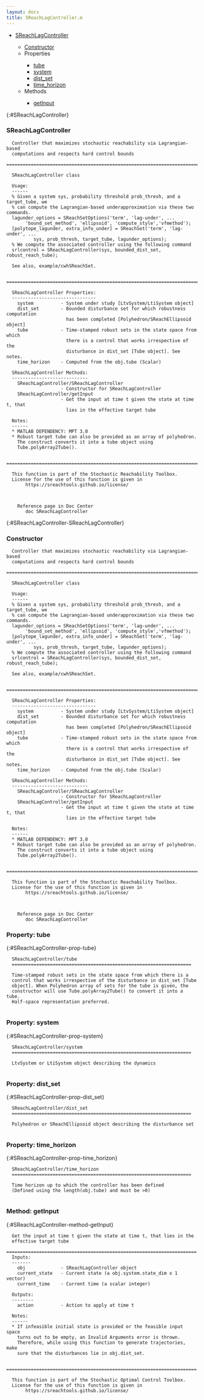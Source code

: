 ```yaml
---
layout: docs
title: SReachLagController.m
---
```


<ul class="doc-list">
    <li class="doc-list"><a href="#SReachLagController">SReachLagController</a></li>
    <ul class="doc-list">
        <li><a href="#SReachLagController-SReachLagController">Constructor</a></li>
        <li>Properties</li>
        <ul class="doc-list">
            <li class="doc-list"><a href="#SReachLagController-prop-tube">tube</a></li>
            <li class="doc-list"><a href="#SReachLagController-prop-system">system</a></li>
            <li class="doc-list"><a href="#SReachLagController-prop-dist_set">dist_set</a></li>
            <li class="doc-list"><a href="#SReachLagController-prop-time_horizon">time_horizon</a></li>
        </ul>
        <li>Methods</li>
        <ul class="doc-list">
            <li class="doc-list"><a href="#SReachLagController-method-getInput">getInput</a></li>
        </ul>
    </ul>
</ul>

{:#SReachLagController}
### SReachLagController
```
  Controller that maximizes stochastic reachability via Lagrangian-based
  computations and respects hard control bounds
  ==========================================================================
 
  SReachLagController class
 
  Usage:
  ------
  % Given a system sys, probability threshold prob_thresh, and a target_tube, we
  % can compute the Lagrangian-based underapproximation via these two commands.
  lagunder_options = SReachSetOptions('term', 'lag-under', ...
       'bound_set_method', 'ellipsoid', 'compute_style','vfmethod');
  [polytope_lagunder, extra_info_under] = SReachSet('term', 'lag-under', ...
          sys, prob_thresh, target_tube, lagunder_options);
  % We compute the associated controller using the following command
  srlcontrol = SReachLagController(sys, bounded_dist_set, robust_reach_tube);
  
  See also, example/cwhSReachSet.
 
  ==========================================================================
 
  SReachLagController Properties:
  -------------------------------
    system          - System under study [LtvSystem/LtiSystem object]
    dist_set        - Bounded disturbance set for which robustness computation
                      has been completed [Polyhedron/SReachEllipsoid object]
    tube            - Time-stamped robust sets in the state space from which
                      there is a control that works irrespective of the
                      disturbance in dist_set [Tube object]. See notes.
    time_horizon    - Computed from the obj.tube (Scalar)
 
  SReachLagController Methods:
  ----------------------------
    SReachLagController/SReachLagController 
                    - Constructor for SReachLagController
    SReachLagController/getInput 
                    - Get the input at time t given the state at time t, that
                      lies in the effective target tube
  
  Notes:
  ------
  * MATLAB DEPENDENCY: MPT 3.0
  * Robust target tube can also be provided as an array of polyhedron.
    The construct converts it into a tube object using
    Tube.polyArray2Tube().
  
  =========================================================================
  
  This function is part of the Stochastic Reachability Toolbox.
  License for the use of this function is given in
       https://sreachtools.github.io/license/
  
  

    Reference page in Doc Center
       doc SReachLagController

```

{:#SReachLagController-SReachLagController}
### Constructor
```
  Controller that maximizes stochastic reachability via Lagrangian-based
  computations and respects hard control bounds
  ==========================================================================
 
  SReachLagController class
 
  Usage:
  ------
  % Given a system sys, probability threshold prob_thresh, and a target_tube, we
  % can compute the Lagrangian-based underapproximation via these two commands.
  lagunder_options = SReachSetOptions('term', 'lag-under', ...
       'bound_set_method', 'ellipsoid', 'compute_style','vfmethod');
  [polytope_lagunder, extra_info_under] = SReachSet('term', 'lag-under', ...
          sys, prob_thresh, target_tube, lagunder_options);
  % We compute the associated controller using the following command
  srlcontrol = SReachLagController(sys, bounded_dist_set, robust_reach_tube);
  
  See also, example/cwhSReachSet.
 
  ==========================================================================
 
  SReachLagController Properties:
  -------------------------------
    system          - System under study [LtvSystem/LtiSystem object]
    dist_set        - Bounded disturbance set for which robustness computation
                      has been completed [Polyhedron/SReachEllipsoid object]
    tube            - Time-stamped robust sets in the state space from which
                      there is a control that works irrespective of the
                      disturbance in dist_set [Tube object]. See notes.
    time_horizon    - Computed from the obj.tube (Scalar)
 
  SReachLagController Methods:
  ----------------------------
    SReachLagController/SReachLagController 
                    - Constructor for SReachLagController
    SReachLagController/getInput 
                    - Get the input at time t given the state at time t, that
                      lies in the effective target tube
  
  Notes:
  ------
  * MATLAB DEPENDENCY: MPT 3.0
  * Robust target tube can also be provided as an array of polyhedron.
    The construct converts it into a tube object using
    Tube.polyArray2Tube().
  
  =========================================================================
  
  This function is part of the Stochastic Reachability Toolbox.
  License for the use of this function is given in
       https://sreachtools.github.io/license/
  
  

    Reference page in Doc Center
       doc SReachLagController

```

### Property: tube
{:#SReachLagController-prop-tube}
```
  SReachLagController/tube
  ==================================================================
  
  Time-stamped robust sets in the state space from which there is a
  control that works irrespective of the disturbance in dist_set [Tube
  object]. When Polyhedron array of sets for the tube is given, the
  constructor will use Tube.polyArray2Tube() to convert it into a tube.
  Half-space representation preferred.
 
```

### Property: system
{:#SReachLagController-prop-system}
```
  SReachLagController/system
  ==================================================================
  
  LtvSystem or LtiSystem object describing the dynamics
 
```

### Property: dist_set
{:#SReachLagController-prop-dist_set}
```
  SReachLagController/dist_set
  ==================================================================
  
  Polyhedron or SReachEllipsoid object describing the disturbance set
 
```

### Property: time_horizon
{:#SReachLagController-prop-time_horizon}
```
  SReachLagController/time_horizon
  ==================================================================
  
  Time horizon up to which the controller has been defined 
  (Defined using the length(obj.tube) and must be >0)
 
```

### Method: getInput
{:#SReachLagController-method-getInput}
```
  Get the input at time t given the state at time t, that lies in the
  effective target tube
  ======================================================================
  Inputs:
  -------
    obj             - SReachLagController object
    current_state   - Current state (a obj.system.state_dim x 1 vector)
    current_time    - Current time (a scalar integer) 
 
  Outputs:
  --------
    action          - Action to apply at time t
 
  Notes:
  ------
  * If infeasible initial state is provided or the feasible input space
    turns out to be empty, an Invalid Arguments error is thrown.
    Therefore, while using this function to generate trajectories, make
    sure that the disturbances lie in obj.dist_set.
 
  ======================================================================
  
  This function is part of the Stochastic Optimal Control Toolbox.
  License for the use of this function is given in
       https://sreachtools.github.io/license/
 
 
```

